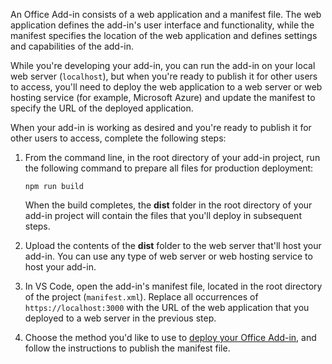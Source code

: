 An Office Add-in consists of a web application and a manifest file. The web application defines the add-in's user interface and functionality, while the manifest specifies the location of the web application and defines settings and capabilities of the add-in. 

While you're developing your add-in, you can run the add-in on your local web server (`localhost`), but when you're ready to publish it for other users to access, you'll need to deploy the web application to a web server or web hosting service (for example, Microsoft Azure) and update the manifest to specify the URL of the deployed application. 

When your add-in is working as desired and you're ready to publish it for other users to access, complete the following steps:

1. From the command line, in the root directory of your add-in project, run the following command to prepare all files for production deployment: 

    ```command&nbsp;line
    npm run build
    ```

    When the build completes, the **dist** folder in the root directory of your add-in project will contain the files that you'll deploy in subsequent steps.

2. Upload the contents of the **dist** folder to the web server that'll host your add-in. You can use any type of web server or web hosting service to host your add-in.

3. In VS Code, open the add-in's manifest file, located in the root directory of the project (`manifest.xml`). Replace all occurrences of `https://localhost:3000` with the URL of the web application that you deployed to a web server in the previous step.

4. Choose the method you'd like to use to [deploy your Office Add-in](../publish/publish.md), and follow the instructions to publish the manifest file.
